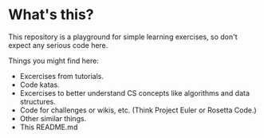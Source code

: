 What's this?
============

This repository is a playground for simple learning exercises,
so don't expect any serious code here.

Things you might find here:
* Excercises from tutorials.
* Code katas.
* Excercises to better understand CS concepts like algorithms
  and data structures.
* Code for challenges or wikis, etc. (Think Project Euler or Rosetta Code.)
* Other similar things.
* This README.md
